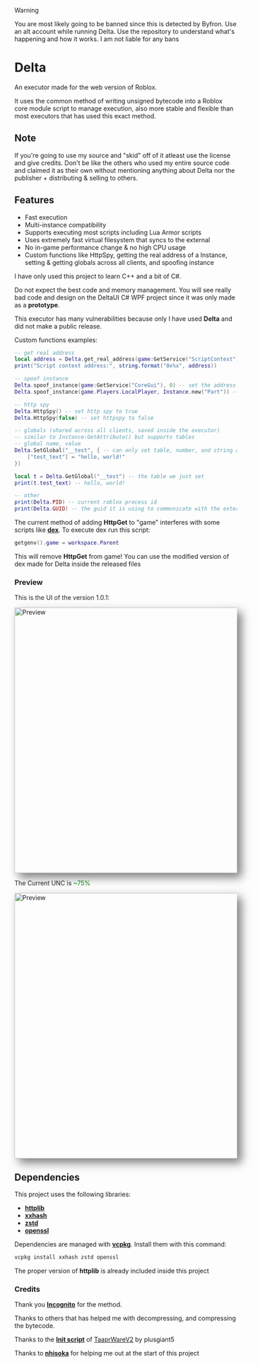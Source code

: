 > [!WARNING]
> You are most likely going to be banned since this is detected by Byfron. Use an alt account while running Delta. Use the repository to understand what's happening and how it works.
> I am not liable for any bans

# Delta
An executor made for the web version of Roblox.

It uses the common method of writing unsigned bytecode into a Roblox core module script to manage execution, also more stable and flexible than most executors that has used this exact method.


## Note
If you're going to use my source and "skid" off of it atleast use the license and give credits. Don't be like the others who used my entire source code and claimed it as their own without mentioning anything about Delta nor the publisher + distributing & selling to others.

## Features
- Fast execution
- Multi-instance compatibility
- Supports executing most scripts including Lua Armor scripts
- Uses extremely fast virtual filesystem that syncs to the external
- No in-game performance change & no high CPU usage
- Custom functions like HttpSpy, getting the real address of a Instance, setting & getting globals across all clients, and spoofing instance

I have only used this project to learn C++ and a bit of C#.

Do not expect the best code and memory management.
You will see really bad code and design on the DeltaUI C# WPF project since it was only made as a **prototype**.

This executor has many vulnerabilities because only I have used **Delta** and did not make a public release.

Custom functions examples:
```lua
-- get real address
local address = Delta.get_real_address(game:GetService("ScriptContext"))
print("Script context address:", string.format("0x%x", address))

-- spoof instance
Delta.spoof_instance(game:GetService("CoreGui"), 0) -- set the address of coregui to 0
Delta.spoof_instance(game.Players.LocalPlayer, Instance.new("Part")) -- set the localplayers address to a part

-- http spy
Delta.HttpSpy() -- set http spy to true
Delta.HttpSpy(false) -- set httpspy to false

-- globals (shared across all clients, saved inside the executor)
-- similar to Instance:GetAttribute() but supports tables
-- global name, value
Delta.SetGlobal("__test", { -- can only set table, number, and string as a global
	["test_text"] = "hello, world!"
})

local t = Delta.GetGlobal("__test") -- the table we just set
print(t.test_text) -- hello, world!

-- other
print(Delta.PID) -- current roblox process id
print(Delta.GUID) -- the guid it is using to communicate with the external
```

The current method of adding **HttpGet** to "game" interferes with some scripts like [**dex**](https://raw.githubusercontent.com/infyiff/backup/main/dex.lua). To execute dex run this script:
```lua
getgenv().game = workspace.Parent
```
This will remove **HttpGet** from game!
You can use the modified version of dex made for Delta inside the released files

### Preview
<p>This is the UI of the version 1.0.1:</p>
<img src="v1.0.1-Preview.png" alt="Preview" width="600" style="box-shadow: 10px 10px 20px rgba(0, 0, 0, 0.5), -10px -10px 20px rgba(255, 255, 255, 0.3);" />
<p>The Current UNC is <span style="color: green;">~75%</span></p>
<img src="v1.0.45-UNC.png" alt="Preview" width="600" style="box-shadow: 10px 10px 20px rgba(0, 0, 0, 0.5), -10px -10px 20px rgba(255, 255, 255, 0.3);" />

## Dependencies
This project uses the following libraries:

- [**httplib**](https://github.com/yhirose/cpp-httplib)
- [**xxhash**](https://github.com/Cyan4973/xxHash)
- [**zstd**](https://github.com/facebook/zstd)
- [**openssl**](https://github.com/openssl/openssl)

Dependencies are managed with [**vcpkg**](https://github.com/microsoft/vcpkg). Install them with this command:
```sh
vcpkg install xxhash zstd openssl
```

The proper version of **httplib** is already included inside this project

### Credits
Thank you [**Incognito**](https://github.com/Incognito-Roblox/Incognito) for the method.

Thanks to others that has helped me with decompressing, and compressing the bytecode.

Thanks to the [**Init script**](https://github.com/plusgiant5/TaaprWareV2/blob/main/Release/bin/InitScript.lua) of [TaaprWareV2](https://github.com/plusgiant5/TaaprWareV2/) by plusgiant5

Thanks to [**nhisoka**](https://github.com/nhisoka) for helping me out at the start of this project
